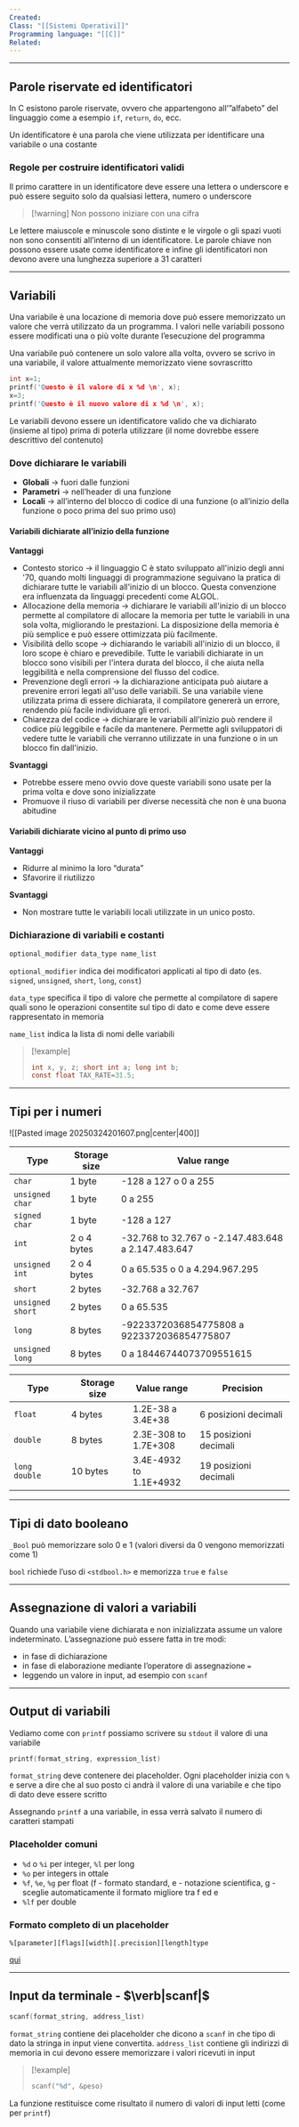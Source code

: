 ```yaml
---
Created: 
Class: "[[Sistemi Operativi]]"
Programming language: "[[C]]"
Related:
---
```

---
## Parole riservate ed identificatori
In C esistono parole riservate, ovvero che appartengono all’”alfabeto” del linguaggio come a esempio `if`, `return`, `do`, ecc.

Un identificatore è una parola che viene utilizzata per identificare una variabile o una costante

### Regole per costruire identificatori validi
Il primo carattere in un identificatore deve essere una lettera o underscore e può essere seguito solo da qualsiasi lettera, numero o underscore

>[!warning] Non possono iniziare con una cifra

Le lettere maiuscole e minuscole sono distinte e le virgole o gli spazi vuoti non sono consentiti all’interno di un identificatore. Le parole chiave non possono essere usate come identificatore e infine gli identificatori non devono avere una lunghezza superiore a $31$ caratteri

---
## Variabili
Una variabile è una locazione di memoria dove può essere memorizzato un valore che verrà utilizzato da un programma. I valori nelle variabili possono essere modificati una o più volte durante l’esecuzione del programma

Una variabile può contenere un solo valore alla volta, ovvero se scrivo in una variabile, il valore attualmente memorizzato viene sovrascritto

```c
int x=1;
printf('Questo è il valore di x %d \n', x);
x=3;
printf('Questo è il nuovo valore di x %d \n', x);
```

Le variabili devono essere un identificatore valido che va dichiarato (insieme al tipo) prima di poterla utilizzare (il nome dovrebbe essere descrittivo del contenuto)
### Dove dichiarare le variabili
- **Globali** → fuori dalle funzioni
- **Parametri** → nell’header di una funzione
- **Locali** → all’interno del blocco di codice di una funzione (o all’inizio della funzione o poco prima del suo primo uso)

#### Variabili dichiarate all’inizio della funzione
**Vantaggi**
- Contesto storico → il linguaggio C è stato sviluppato all'inizio degli anni '70, quando molti linguaggi di programmazione seguivano la pratica di dichiarare tutte le variabili all'inizio di un blocco. Questa convenzione era influenzata da linguaggi precedenti come ALGOL.
- Allocazione della memoria → dichiarare le variabili all'inizio di un blocco permette al compilatore di allocare la memoria per tutte le variabili in una sola volta, migliorando le prestazioni. La disposizione della memoria è più semplice e può essere ottimizzata più facilmente.
- Visibilità dello scope → dichiarando le variabili all'inizio di un blocco, il loro scope è chiaro e prevedibile. Tutte le variabili dichiarate in un blocco sono visibili per l'intera durata del blocco, il che aiuta nella leggibilità e nella comprensione del flusso del codice.
- Prevenzione degli errori → la dichiarazione anticipata può aiutare a prevenire errori legati all'uso delle variabili. Se una variabile viene utilizzata prima di essere dichiarata, il compilatore genererà un errore, rendendo più facile individuare gli errori.
- Chiarezza del codice → dichiarare le variabili all'inizio può rendere il codice più leggibile e facile da mantenere. Permette agli sviluppatori di vedere tutte le variabili che verranno utilizzate in una funzione o in un blocco fin dall'inizio.

**Svantaggi**
- Potrebbe essere meno ovvio dove queste variabili sono usate per la prima volta e dove sono inizializzate
- Promuove il riuso di variabili per diverse necessità che non è una buona abitudine

#### Variabili dichiarate vicino al punto di primo uso
**Vantaggi**
- Ridurre al minimo la loro “durata”
- Sfavorire il riutilizzo

**Svantaggi**
- Non mostrare tutte le variabili locali utilizzate in un unico posto.

### Dichiarazione di variabili e costanti
```c
optional_modifier data_type name_list
```

`optional_modifier` indica dei modificatori applicati al tipo di dato (es. `signed`, `unsigned`, `short`, `long`, `const`)

`data_type` specifica il tipo di valore che permette al compilatore di sapere quali sono le operazioni consentite sul tipo di dato e come deve essere rappresentato in memoria

`name_list` indica la lista di nomi delle variabili

>[!example]
>```c
>int x, y, z; short int a; long int b;
>const float TAX_RATE=31.5;
>```

---
## Tipi per i numeri
![[Pasted image 20250324201607.png|center|400]]


| Type             | Storage size | Value range                                        |
| ---------------- | ------------ | -------------------------------------------------- |
| `char`           | 1 byte       | -128 a 127 o 0 a 255                               |
| `unsigned char`  | 1 byte       | 0 a 255                                            |
| `signed char`    | 1 byte       | -128 a 127                                         |
| `int`            | 2 o 4 bytes  | -32.768 to 32.767 o -2.147.483.648 a 2.147.483.647 |
| `unsigned int`   | 2 o 4 bytes  | 0 a 65.535 o 0 a 4.294.967.295                     |
| `short`          | 2 bytes      | -32.768 a 32.767                                   |
| `unsigned short` | 2 bytes      | 0 a 65.535                                         |
| `long`           | 8 bytes      | -9223372036854775808 a<br>9223372036854775807      |
| `unsigned long`  | 8 bytes      | 0 a 18446744073709551615                           |

| Type          | Storage size | Value range               | Precision             |
| ------------- | ------------ | ------------------------- | --------------------- |
| `float`       | 4 bytes      | 1.2E-38 a<br>3.4E+38      | 6 posizioni decimali  |
| `double`      | 8 bytes      | 2.3E-308 to<br>1.7E+308   | 15 posizioni decimali |
| `long double` | 10 bytes     | 3.4E-4932 to<br>1.1E+4932 | 19 posizioni decimali |

---
## Tipi di dato booleano
`_Bool` può memorizzare solo 0 e 1 (valori diversi da 0 vengono memorizzati come 1)

`bool` richiede l’uso di `<stdbool.h>` e memorizza `true` e `false`

---
## Assegnazione di valori a variabili
Quando una variabile viene dichiarata e non inizializzata assume un valore indeterminato.
L’assegnazione può essere fatta in tre modi:
- in fase di dichiarazione
- in fase di elaborazione mediante l’operatore di assegnazione `=`
- leggendo un valore in input, ad esempio con `scanf`

---
## Output di variabili
Vediamo come con `printf` possiamo scrivere su `stdout` il valore di una variabile

```c
printf(format_string, expression_list)
```
`format_string` deve contenere dei placeholder. Ogni placeholder inizia con `%` e serve a dire che al suo posto ci andrà il valore di una variabile e che tipo di dato deve essere scritto

Assegnando `printf` a una variabile, in essa verrà salvato il numero di caratteri stampati


### Placeholder comuni
- `%d` o `%i` per integer, `%l` per long
- `%o` per integers in ottale
- `%f`, `%e`, `%g` per float (f - formato standard, e - notazione scientifica, g - sceglie automaticamente il formato migliore tra f ed e
- `%lf` per double

### Formato completo di un placeholder
```
%[parameter][flags][width][.precision][length]type
```
[qui](https://en.wikipedia.org/wiki/Printf)

---
## Input da terminale - $\verb|scanf|$
```c
scanf(format_string, address_list)
```
`format_string` contiene dei placeholder che dicono a `scanf` in che tipo di dato la stringa in input viene convertita.
`address_list` contiene gli indirizzi di memoria in cui devono essere memorizzare i valori ricevuti in input

>[!example]
>```c
>scanf("%d", &peso)
>```

La funzione restituisce come risultato il numero di valori di input letti (come per `printf`)
